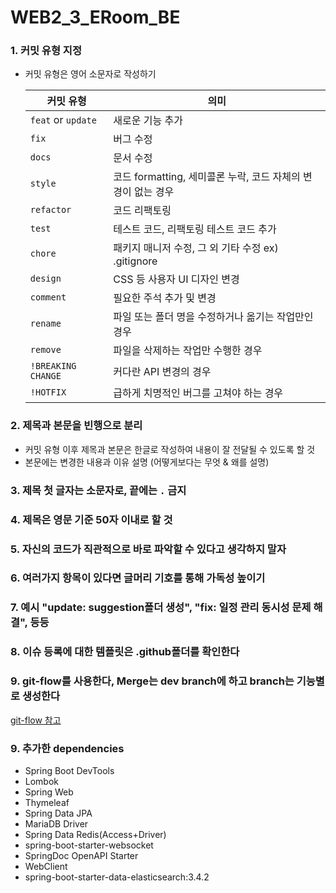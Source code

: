 # WEB2_3_ERoom_BE
### 1. 커밋 유형 지정

- 커밋 유형은 영어 소문자로 작성하기
    
    
    | 커밋 유형 | 의미 |
    | --- | --- |
    | `feat` or `update` | 새로운 기능 추가 |
    | `fix` | 버그 수정 |
    | `docs` | 문서 수정 |
    | `style` | 코드 formatting, 세미콜론 누락, 코드 자체의 변경이 없는 경우 |
    | `refactor` | 코드 리팩토링 |
    | `test` | 테스트 코드, 리팩토링 테스트 코드 추가 |
    | `chore` | 패키지 매니저 수정, 그 외 기타 수정 ex) .gitignore |
    | `design` | CSS 등 사용자 UI 디자인 변경 |
    | `comment` | 필요한 주석 추가 및 변경 |
    | `rename` | 파일 또는 폴더 명을 수정하거나 옮기는 작업만인 경우 |
    | `remove` | 파일을 삭제하는 작업만 수행한 경우 |
    | `!BREAKING CHANGE` | 커다란 API 변경의 경우 |
    | `!HOTFIX` | 급하게 치명적인 버그를 고쳐야 하는 경우 |

### 2. 제목과 본문을 빈행으로 분리

- 커밋 유형 이후 제목과 본문은 한글로 작성하여 내용이 잘 전달될 수 있도록 할 것
- 본문에는 변경한 내용과 이유 설명 (어떻게보다는 무엇 & 왜를 설명)

### 3. 제목 첫 글자는 소문자로, 끝에는 `.` 금지

### 4. 제목은 영문 기준 50자 이내로 할 것

### 5. 자신의 코드가 직관적으로 바로 파악할 수 있다고 생각하지 말자

### 6. 여러가지 항목이 있다면 글머리 기호를 통해 가독성 높이기

### 7. 예시 "update: suggestion폴더 생성", "fix: 일정 관리 동시성 문제 해결", 등등

### 8. 이슈 등록에 대한 템플릿은 .github폴더를 확인한다

### 9. git-flow를 사용한다, Merge는 dev branch에 하고 branch는 기능별로 생성한다
[git-flow 참고](https://techblog.woowahan.com/2553/)

### 9. 추가한 dependencies
- Spring Boot DevTools
- Lombok
- Spring Web
- Thymeleaf
- Spring Data JPA
- MariaDB Driver
- Spring Data Redis(Access+Driver)
- spring-boot-starter-websocket
- SpringDoc OpenAPI Starter
- WebClient
- spring-boot-starter-data-elasticsearch:3.4.2
